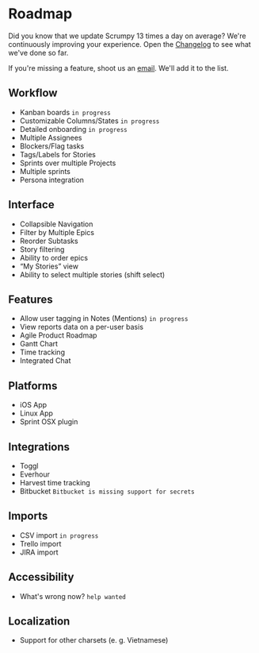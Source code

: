 # Roadmap

Did you know that we update Scrumpy 13 times a day on average? We're continuously improving your experience. Open the [Changelog](https://scrumpy.io/changelog) to see what we've done so far.

If you're missing a feature, shoot us an [email](mailto:support@scrumpy.io). We'll add it to the list.

## Workflow
* Kanban boards `in progress`
* Customizable Columns/States `in progress`
* Detailed onboarding `in progress`
* Multiple Assignees
* Blockers/Flag tasks
* Tags/Labels for Stories
* Sprints over multiple Projects
* Multiple sprints
* Persona integration

## Interface
* Collapsible Navigation
* Filter by Multiple Epics
* Reorder Subtasks
* Story filtering
* Ability to order epics
* “My Stories” view
* Ability to select multiple stories (shift select)

## Features
* Allow user tagging in Notes (Mentions) `in progress`
* View reports data on a per-user basis
* Agile Product Roadmap
* Gantt Chart
* Time tracking
* Integrated Chat

## Platforms
* iOS App
* Linux App
* Sprint OSX plugin

## Integrations
* Toggl
* Everhour
* Harvest time tracking
* Bitbucket `Bitbucket is missing support for secrets`

## Imports
* CSV import `in progress`
* Trello import
* JIRA import

## Accessibility
* What's wrong now? `help wanted`

## Localization
* Support for other charsets (e. g. Vietnamese)
